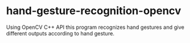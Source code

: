 # hand-gesture-recognition-opencv

Using OpenCV C++ API this program recognizes hand gestures and give different outputs according to hand gesture. 
